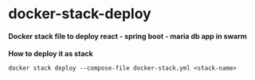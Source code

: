 # docker-stack-deploy

#### Docker stack file to deploy react - spring boot - maria db app in swarm

**How to deploy it as stack**

`docker stack deploy --compose-file docker-stack.yml <stack-name>`
